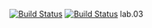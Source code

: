 [![Build Status](https://travis-ci.org/VladimirBurmistrov/lab05.svg?branch=master)](https://travis-ci.org/VladimirBurmistrov/lab05)
[![Build Status](https://travis-ci.org/VladimirBurmistrov/lab05.svg?branch=master)](https://travis-ci.org/VladimirBurmistrov/lab05)
lab.03
